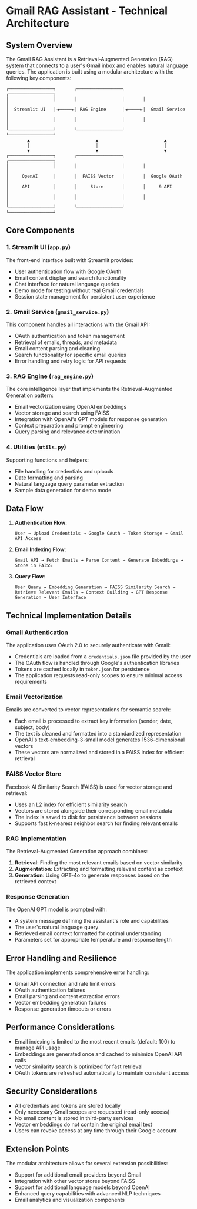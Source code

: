 # Gmail RAG Assistant - Technical Architecture

## System Overview

The Gmail RAG Assistant is a Retrieval-Augmented Generation (RAG) system that connects to a user's Gmail inbox and enables natural language queries. The application is built using a modular architecture with the following key components:

```
┌─────────────────┐       ┌─────────────────┐       ┌─────────────────┐
│                 │       │                 │       │                 │
│  Streamlit UI   │◄─────►│ RAG Engine      │◄─────►│  Gmail Service  │
│                 │       │                 │       │                 │
└─────────────────┘       └─────────────────┘       └─────────────────┘
        ▲                         ▲                         ▲
        │                         │                         │
        ▼                         ▼                         ▼
┌─────────────────┐       ┌─────────────────┐       ┌─────────────────┐
│                 │       │                 │       │                 │
│     OpenAI      │       │  FAISS Vector   │       │  Google OAuth   │
│     API         │       │     Store       │       │     & API       │
│                 │       │                 │       │                 │
└─────────────────┘       └─────────────────┘       └─────────────────┘
```

## Core Components

### 1. Streamlit UI (`app.py`)

The front-end interface built with Streamlit provides:
- User authentication flow with Google OAuth
- Email content display and search functionality
- Chat interface for natural language queries
- Demo mode for testing without real Gmail credentials
- Session state management for persistent user experience

### 2. Gmail Service (`gmail_service.py`)

This component handles all interactions with the Gmail API:
- OAuth authentication and token management
- Retrieval of emails, threads, and metadata
- Email content parsing and cleaning
- Search functionality for specific email queries
- Error handling and retry logic for API requests

### 3. RAG Engine (`rag_engine.py`)

The core intelligence layer that implements the Retrieval-Augmented Generation pattern:
- Email vectorization using OpenAI embeddings
- Vector storage and search using FAISS
- Integration with OpenAI's GPT models for response generation
- Context preparation and prompt engineering
- Query parsing and relevance determination

### 4. Utilities (`utils.py`)

Supporting functions and helpers:
- File handling for credentials and uploads
- Date formatting and parsing
- Natural language query parameter extraction
- Sample data generation for demo mode

## Data Flow

1. **Authentication Flow**:
   ```
   User → Upload Credentials → Google OAuth → Token Storage → Gmail API Access
   ```

2. **Email Indexing Flow**:
   ```
   Gmail API → Fetch Emails → Parse Content → Generate Embeddings → Store in FAISS
   ```

3. **Query Flow**:
   ```
   User Query → Embedding Generation → FAISS Similarity Search → Retrieve Relevant Emails → Context Building → GPT Response Generation → User Interface
   ```

## Technical Implementation Details

### Gmail Authentication

The application uses OAuth 2.0 to securely authenticate with Gmail:
- Credentials are loaded from a `credentials.json` file provided by the user
- The OAuth flow is handled through Google's authentication libraries
- Tokens are cached locally in `token.json` for persistence
- The application requests read-only scopes to ensure minimal access requirements

### Email Vectorization

Emails are converted to vector representations for semantic search:
- Each email is processed to extract key information (sender, date, subject, body)
- The text is cleaned and formatted into a standardized representation
- OpenAI's text-embedding-3-small model generates 1536-dimensional vectors
- These vectors are normalized and stored in a FAISS index for efficient retrieval

### FAISS Vector Store

Facebook AI Similarity Search (FAISS) is used for vector storage and retrieval:
- Uses an L2 index for efficient similarity search
- Vectors are stored alongside their corresponding email metadata
- The index is saved to disk for persistence between sessions
- Supports fast k-nearest neighbor search for finding relevant emails

### RAG Implementation

The Retrieval-Augmented Generation approach combines:
1. **Retrieval**: Finding the most relevant emails based on vector similarity
2. **Augmentation**: Extracting and formatting relevant content as context
3. **Generation**: Using GPT-4o to generate responses based on the retrieved context

### Response Generation

The OpenAI GPT model is prompted with:
- A system message defining the assistant's role and capabilities
- The user's natural language query
- Retrieved email context formatted for optimal understanding
- Parameters set for appropriate temperature and response length

## Error Handling and Resilience

The application implements comprehensive error handling:
- Gmail API connection and rate limit errors
- OAuth authentication failures
- Email parsing and content extraction errors
- Vector embedding generation failures
- Response generation timeouts or errors

## Performance Considerations

- Email indexing is limited to the most recent emails (default: 100) to manage API usage
- Embeddings are generated once and cached to minimize OpenAI API calls
- Vector similarity search is optimized for fast retrieval
- OAuth tokens are refreshed automatically to maintain consistent access

## Security Considerations

- All credentials and tokens are stored locally
- Only necessary Gmail scopes are requested (read-only access)
- No email content is stored in third-party services
- Vector embeddings do not contain the original email text
- Users can revoke access at any time through their Google account

## Extension Points

The modular architecture allows for several extension possibilities:
- Support for additional email providers beyond Gmail
- Integration with other vector stores beyond FAISS
- Support for additional language models beyond OpenAI
- Enhanced query capabilities with advanced NLP techniques
- Email analytics and visualization components